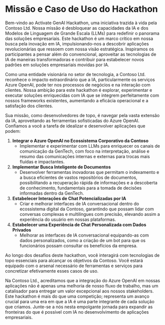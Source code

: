 # Missão e Caso de Uso do Hackathon
Bem-vindo ao Activate GenAI Hackathon, uma iniciativa trazida à vida pela Contoso Ltd. Nossa missão é desbloquear as capacidades da IA e dos Modelos de Linguagem de Grande Escala (LLMs) para redefinir o panorama das soluções empresariais. Este hackathon é um marco crítico em nossa busca pela inovação em IA, impulsionando-nos a descobrir aplicações revolucionárias que ressoem com nossa visão estratégica. Inspiramos os participantes a pensar além do convencional, aproveitar as tecnologias de IA de maneiras transformadoras e contribuir para estabelecer novos padrões em soluções empresariais movidas por IA.

Como uma entidade visionária no setor de tecnologia, a Contoso Ltd. reconhece o impacto extraordinário que a IA, particularmente os serviços Azure OpenAI, pode ter nos processos de negócios e na interação com clientes. Nossa ambição para este hackathon é explorar, experimentar e executar soluções enriquecidas com IA que se integrem perfeitamente com nossos frameworks existentes, aumentando a eficácia operacional e a satisfação dos clientes.

Sua missão, como desenvolvedores de topo, é navegar pela vasta extensão da IA, aproveitando as ferramentas sofisticadas do Azure OpenAI. Confiamos a você a tarefa de idealizar e desenvolver aplicações que podem:

1. **Integrar o Azure OpenAI no Ecossistema Corporativo da Contoso**
    - Implementar e experimentar com LLMs para enriquecer os canais de comunicação da GenTech, com foco na interpretação, análise e resumo das comunicações internas e externas para trocas mais fluídas e impactantes.
2. **Implementar Busca Inteligente de Documentos**
    - Desenvolver ferramentas inovadoras que permitam o indexamento e a busca eficientes de vastos repositórios de documentos, possibilitando a recuperação rápida de informações e a descoberta de conhecimento, fundamentais para a tomada de decisões informadas dentro da GenTech.
3. **Estabelecer Interações de Chat Potencializadas por IA**
    -  Criar e melhorar interfaces de IA conversacional dentro do ecossistema digital da Contoso, garantindo que possam lidar com conversas complexas e multilíngues com precisão, elevando assim a experiência do usuário em nossas plataformas.
4. **Estabelecer uma Experiência de Chat Personalizada com Dados Privados**
    -  Melhorar as interfaces de IA conversacional equipando-as com dados personalizados, como a criação de um bot para que os funcionários possam consultar os benefícios da empresa.

Ao longo dos desafios deste hackathon, você interagirá com tecnologias de topo essenciais para alcançar os objetivos da Contoso. Você estará equipado com o arsenal necessário de ferramentas e serviços para concretizar efetivamente esses casos de uso.

Na Contoso Ltd., acreditamos que a integração do Azure OpenAI em nossas aplicações não é apenas uma melhoria de nosso fluxo de trabalho, mas um catalisador para entregar um valor excepcional aos nossos stakeholders. Este hackathon é mais do que uma competição; representa um avanço crucial para uma era em que a IA é uma parte integrante de cada solução que criamos. Junte-se a nós nesta empolgante jornada para expandir as fronteiras do que é possível com IA no desenvolvimento de aplicações empresariais.
